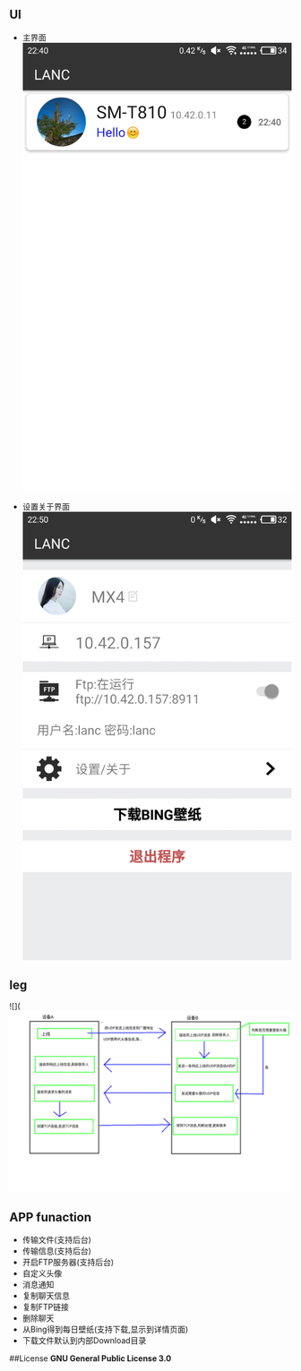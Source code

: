## UI
* 主界面
![图片标题](https://github.com/AloneBo/LANC/blob/master/lancdemo01.jpg)

* 设置关于界面
![图片标题](https://github.com/AloneBo/LANC/blob/master/lancdemo02.jpg)


## leg
![](![图片标题](https://github.com/AloneBo/LANC/blob/master/lancdemo03.png)

## APP funaction
* 传输文件(支持后台)
* 传输信息(支持后台)
* 开启FTP服务器(支持后台)
* 自定义头像
* 消息通知
* 复制聊天信息
* 复制FTP链接
* 删除聊天
* 从Bing得到每日壁纸(支持下载,显示到详情页面)
* 下载文件默认到内部Download目录


##License
**GNU General Public License 3.0**
